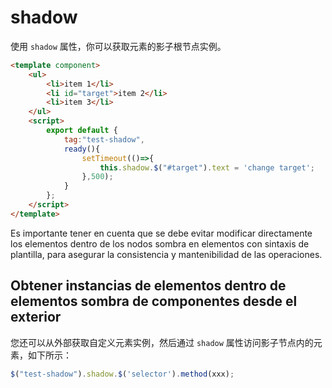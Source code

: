# shadow

使用 `shadow` 属性，你可以获取元素的影子根节点实例。

<comp-viewer comp-name="test-shadow">

```html
<template component>
    <ul>
        <li>item 1</li>
        <li id="target">item 2</li>
        <li>item 3</li>
    </ul>
    <script>
        export default {
            tag:"test-shadow",
            ready(){
                setTimeout(()=>{
                    this.shadow.$("#target").text = 'change target';
                },500);
            }
        };
    </script>
</template>
```

</comp-viewer>

Es importante tener en cuenta que se debe evitar modificar directamente los elementos dentro de los nodos sombra en elementos con sintaxis de plantilla, para asegurar la consistencia y mantenibilidad de las operaciones.

## Obtener instancias de elementos dentro de elementos sombra de componentes desde el exterior

您还可以从外部获取自定义元素实例，然后通过 `shadow` 属性访问影子节点内的元素，如下所示：

```javascript
$("test-shadow").shadow.$('selector').method(xxx);
```